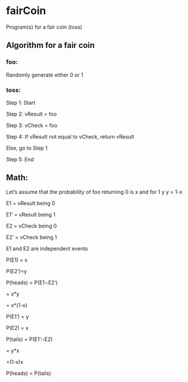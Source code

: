 # fairCoin
Program(s) for a fair coin (toss)


## Algorithm for a fair coin

### foo: 
Randomly generate either 0 or 1

### toss:

Step 1: Start

Step 2: vResult = foo

Step 3: vCheck = foo

Step 4: If vResult not equal to vCheck, return vResult

Else, go to Step 1
  
Step 5: End


## Math:

  Let’s assume that the probability of foo returning 0 is x and for 1 y
  y = 1-x
  
  E1 = vResult being 0
  
  E1’ = vResult being 1
  
  E2 = vCheck being 0
  
  E2’ = vCheck being 1
  
  
  E1 and E2 are independent events
  
  
  P(E1) = x
  
  P(E2’)=y
  
  P(heads) = P(E1∩E2’)
  
  = x*y
    
  = x*(1-x)


P(E1’) = y

P(E2) = x

P(tails) = P(E1’∩E2)

= y*x

=(1-x)x


P(heads) = P(tails)

